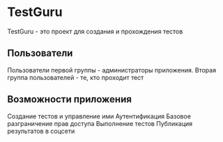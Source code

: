 # TestGuru

TestGuru - это проект для создания и прохождения тестов

## Пользователи
Пользователи первой группы - администраторы приложения. Вторая группа пользователей - те, кто проходит тест

## Возможности приложения
Создание тестов и управление ими
Аутентификация
Базовое разграничение прав доступа
Выполнение тестов
Публикация результатов в соцсети 
